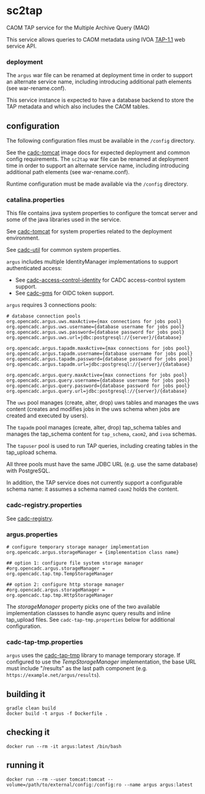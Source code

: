 # sc2tap

CAOM TAP service for the Multiple Archive Query (MAQ) 

This service allows queries to CAOM metadata using
IVOA <a href="http://www.ivoa.net/documents/TAP/20190927/">TAP-1.1</a> web service API.

### deployment
The `argus` war file can be renamed at deployment time in order to support an alternate
service name, including introducing additional path elements (see war-rename.conf).

This service instance is expected to have a database backend to store the TAP metadata and which
also includes the CAOM tables.

## configuration
The following configuration files must be available in the `/config` directory.

See the [cadc-tomcat](https://github.com/opencadc/docker-base/tree/master/cadc-tomcat) image
docs for expected deployment and common config requirements. The `sc2tap` war file can be renamed
at deployment time in order to support an alternate service name, including introducing
additional path elements (see war-rename.conf).

Runtime configuration must be made available via the `/config` directory.

### catalina.properties
This file contains java system properties to configure the tomcat server and some of the java 
libraries used in the service.

See <a href="https://github.com/opencadc/docker-base/tree/master/cadc-tomcat">cadc-tomcat</a>
for system properties related to the deployment environment.

See <a href="https://github.com/opencadc/core/tree/master/cadc-util">cadc-util</a>
for common system properties.

`argus` includes multiple IdentityManager implementations to support authenticated access:
 - See <a href="https://github.com/opencadc/ac/tree/master/cadc-access-control-identity">cadc-access-control-identity</a> for CADC access-control system support.
 - See <a href="https://github.com/opencadc/ac/tree/master/cadc-gms">cadc-gms</a> for OIDC token support.

`argus` requires 3 connections pools:
```
# database connection pools
org.opencadc.argus.uws.maxActive={max connections for jobs pool}
org.opencadc.argus.uws.username={database username for jobs pool}
org.opencadc.argus.uws.password={database password for jobs pool}
org.opencadc.argus.uws.url=jdbc:postgresql://{server}/{database}

org.opencadc.argus.tapadm.maxActive={max connections for jobs pool}
org.opencadc.argus.tapadm.username={database username for jobs pool}
org.opencadc.argus.tapadm.password={database password for jobs pool}
org.opencadc.argus.tapadm.url=jdbc:postgresql://{server}/{database}

org.opencadc.argus.query.maxActive={max connections for jobs pool}
org.opencadc.argus.query.username={database username for jobs pool}
org.opencadc.argus.query.password={database password for jobs pool}
org.opencadc.argus.query.url=jdbc:postgresql://{server}/{database}
```

The `uws` pool manages (create, alter, drop) uws tables and manages the uws content 
(creates and modifies jobs in the uws schema when jobs are created and executed by users).

The `tapadm` pool manages (create, alter, drop) tap_schema tables and manages the tap_schema content
for `tap_schema`, `caom2`, and `ivoa` schemas.

The `tapuser` pool is used to run TAP queries, including creating tables in the tap_upload schema. 

All three pools must have the same JDBC URL (e.g. use the same database) with PostgreSQL.

In addition, the TAP service does not currently support a configurable schema name: it assumes a schema 
named `caom2` holds the content.

### cadc-registry.properties
See <a href="https://github.com/opencadc/reg/tree/master/cadc-registry">cadc-registry</a>.

### argus.properties
```
# configure temporary storage manager implementation
org.opencadc.argus.storageManager = {implementation class name}

## option 1: configure file system storage manager
#org.opencadc.argus.storageManager = org.opencadc.tap.tmp.TempStorageManager

## option 2: configure http storage manager
#org.opencadc.argus.storageManager = org.opencadc.tap.tmp.HttpStorageManager
```

The _storageManager_ property picks one of the two available implementation classses to handle 
async query results and inline tap_upload files. See `cadc-tap-tmp.properties` below for additional
configuration.

### cadc-tap-tmp.properties
`argus` uses the [cadc-tap-tmp](https://github.com/opencadc/tap/tree/master/cadc-tap-tmp) library to
manage temporary storage. If configured to use the _TempStorageManager_ implementation, the base URL 
must include "/results" as the last path component (e.g. `https://example.net/argus/results`).

## building it
```
gradle clean build
docker build -t argus -f Dockerfile .
```

## checking it
```
docker run --rm -it argus:latest /bin/bash
```

## running it
```
docker run --rm --user tomcat:tomcat --volume=/path/to/external/config:/config:ro --name argus argus:latest
```
